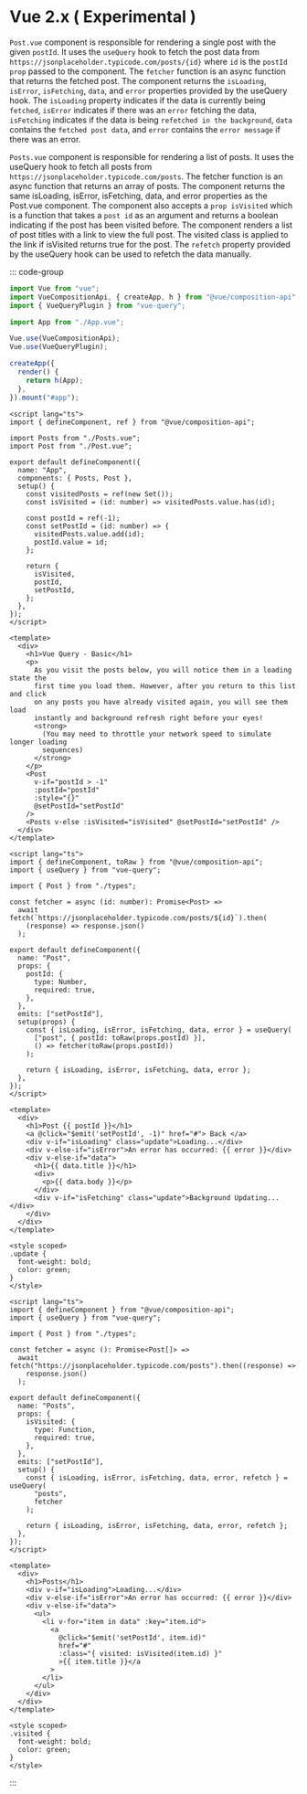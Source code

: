 # Vue 2.x ( Experimental )

`Post.vue` component is responsible for rendering a single post with the given `postId`. It uses the `useQuery` hook to fetch the post data from `https://jsonplaceholder.typicode.com/posts/{id}` where `id` is the `postId prop` passed to the component. The `fetcher` function is an async function that returns the fetched post. The component returns the `isLoading`, `isError`, `isFetching`, `data`, and `error` properties provided by the useQuery hook. The `isLoading` property indicates if the data is currently being `fetched`, `isError` indicates if there was an `error` fetching the data, `isFetching` indicates if the data is being `refetched in the background`, `data` contains the `fetched post data`, and `error` contains the `error message` if there was an error.

`Posts.vue` component is responsible for rendering a list of posts. It uses the useQuery hook to fetch all posts from `https://jsonplaceholder.typicode.com/posts`. The fetcher function is an async function that returns an array of posts. The component returns the same isLoading, isError, isFetching, data, and error properties as the Post.vue component. The component also accepts a `prop isVisited` which is a function that takes a `post id` as an argument and returns a boolean indicating if the post has been visited before. The component renders a list of post titles with a link to view the full post. The visited class is applied to the link if isVisited returns true for the post. The `refetch` property provided by the useQuery hook can be used to refetch the data manually.

::: code-group

```ts [src/main.ts]
import Vue from "vue";
import VueCompositionApi, { createApp, h } from "@vue/composition-api";
import { VueQueryPlugin } from "vue-query";

import App from "./App.vue";

Vue.use(VueCompositionApi);
Vue.use(VueQueryPlugin);

createApp({
  render() {
    return h(App);
  },
}).mount("#app");
```

```vue [src/App.vue]
<script lang="ts">
import { defineComponent, ref } from "@vue/composition-api";

import Posts from "./Posts.vue";
import Post from "./Post.vue";

export default defineComponent({
  name: "App",
  components: { Posts, Post },
  setup() {
    const visitedPosts = ref(new Set());
    const isVisited = (id: number) => visitedPosts.value.has(id);

    const postId = ref(-1);
    const setPostId = (id: number) => {
      visitedPosts.value.add(id);
      postId.value = id;
    };

    return {
      isVisited,
      postId,
      setPostId,
    };
  },
});
</script>

<template>
  <div>
    <h1>Vue Query - Basic</h1>
    <p>
      As you visit the posts below, you will notice them in a loading state the
      first time you load them. However, after you return to this list and click
      on any posts you have already visited again, you will see them load
      instantly and background refresh right before your eyes!
      <strong>
        (You may need to throttle your network speed to simulate longer loading
        sequences)
      </strong>
    </p>
    <Post
      v-if="postId > -1"
      :postId="postId"
      :style="{}"
      @setPostId="setPostId"
    />
    <Posts v-else :isVisited="isVisited" @setPostId="setPostId" />
  </div>
</template>

```

```vue [src/Post.vue]
<script lang="ts">
import { defineComponent, toRaw } from "@vue/composition-api";
import { useQuery } from "vue-query";

import { Post } from "./types";

const fetcher = async (id: number): Promise<Post> =>
  await fetch(`https://jsonplaceholder.typicode.com/posts/${id}`).then(
    (response) => response.json()
  );

export default defineComponent({
  name: "Post",
  props: {
    postId: {
      type: Number,
      required: true,
    },
  },
  emits: ["setPostId"],
  setup(props) {
    const { isLoading, isError, isFetching, data, error } = useQuery(
      ["post", { postId: toRaw(props.postId) }],
      () => fetcher(toRaw(props.postId))
    );

    return { isLoading, isError, isFetching, data, error };
  },
});
</script>

<template>
  <div>
    <h1>Post {{ postId }}</h1>
    <a @click="$emit('setPostId', -1)" href="#"> Back </a>
    <div v-if="isLoading" class="update">Loading...</div>
    <div v-else-if="isError">An error has occurred: {{ error }}</div>
    <div v-else-if="data">
      <h1>{{ data.title }}</h1>
      <div>
        <p>{{ data.body }}</p>
      </div>
      <div v-if="isFetching" class="update">Background Updating...</div>
    </div>
  </div>
</template>

<style scoped>
.update {
  font-weight: bold;
  color: green;
}
</style>

```


```vue [src/Posts.vue]
<script lang="ts">
import { defineComponent } from "@vue/composition-api";
import { useQuery } from "vue-query";

import { Post } from "./types";

const fetcher = async (): Promise<Post[]> =>
  await fetch("https://jsonplaceholder.typicode.com/posts").then((response) =>
    response.json()
  );

export default defineComponent({
  name: "Posts",
  props: {
    isVisited: {
      type: Function,
      required: true,
    },
  },
  emits: ["setPostId"],
  setup() {
    const { isLoading, isError, isFetching, data, error, refetch } = useQuery(
      "posts",
      fetcher
    );

    return { isLoading, isError, isFetching, data, error, refetch };
  },
});
</script>

<template>
  <div>
    <h1>Posts</h1>
    <div v-if="isLoading">Loading...</div>
    <div v-else-if="isError">An error has occurred: {{ error }}</div>
    <div v-else-if="data">
      <ul>
        <li v-for="item in data" :key="item.id">
          <a
            @click="$emit('setPostId', item.id)"
            href="#"
            :class="{ visited: isVisited(item.id) }"
            >{{ item.title }}</a
          >
        </li>
      </ul>
    </div>
  </div>
</template>

<style scoped>
.visited {
  font-weight: bold;
  color: green;
}
</style>
```
:::